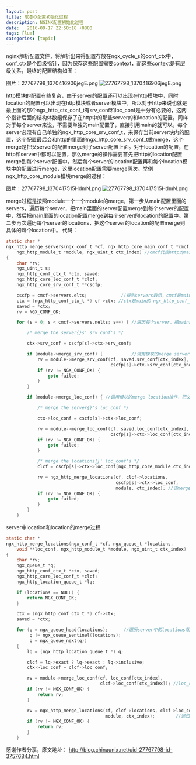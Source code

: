 ```yaml
---
layout: post
title: NGINX配置初始化过程
description: NGINX配置初始化过程
date:   2016-09-17 22:50:18 +0800 
tags: [lua]
categories: [topic]
---
```

nginx解析配置文件，将解析出来得配置存放在ngx_cycle_s的conf_ctx中，conf_ctx是个四级指针，因为保存这些配置需要context，而这些context是有层级关系，最终的配置结构如图：


图片：27767798_1370416906jegE.png
<img src="http://orchina-blog.stor.sinaapp.com/1446608142.png" alt="27767798_1370416906jegE.png" /> 

 http模块的配置有些复杂，由于server的配置还可以出现在http模块中，同时location的配置可以出现在http模块或者server模块中，所以对于http来说也就是最上面的那个ngx_http_ctx_conf_t有srv_conf和loc_conf是十分有必要的，这两个指针后面的结构体数组保存了在http中的那些server的和location的配置。同样对于每个server来说，不需要单独的main配置了，直接引用main的就可以。每个server必须有自己单独的ngx_http_core_srv_conf_t，来保存当前server块内的配置，这个配置最后会和http的里面的ngx_http_core_srv_conf_t做merge，这个merge是把父server的配置merge到子server配置上面。对于location的配置，在http和server中都可以配置，那么merge的操作需要首先把http的location配置merge到每个server配置中，然后每个server的location配置再和每个location模块中的配置进行merge，这里location配置需要merge两次。举例ngx_http_core_module模块merge的过程：



图片：27767798_1370417515HdmN.png
<img src="http://orchina-blog.stor.sinaapp.com/1446608052.png" alt="27767798_1370417515HdmN.png" />

 merge过程是按照module一个一个module的merge，第一步从main配置里面的servers，遍历每个server，把main里面的server配置merge到每个server的配置中，然后把main里面的location配置merge到每个server的location的配置中。第二步再次遍历每个server的locations，把这个server的location的配置merge到具体的每个location中。
代码：

```c
static char *
ngx_http_merge_servers(ngx_conf_t *cf, ngx_http_core_main_conf_t *cmcf,
    ngx_http_module_t *module, ngx_uint_t ctx_index) //cmcf代表http的main配置
{ 
    char *rv; 
    ngx_uint_t s; 
    ngx_http_conf_ctx_t *ctx, saved;
    ngx_http_core_loc_conf_t *clcf;
    ngx_http_core_srv_conf_t **cscfp;

    cscfp = cmcf->servers.elts;             //得到servers数组，cmcf是main层的配置
    ctx = (ngx_http_conf_ctx_t *) cf->ctx; //ctx是main的 ngx_http_conf_ctx_t
    saved = *ctx;
    rv = NGX_CONF_OK;

    for (s = 0; s < cmcf->servers.nelts; s++) { //遍历每个server，把main的配置merge到每个server中

        /* merge the server{}s' srv_conf's */

        ctx->srv_conf = cscfp[s]->ctx->srv_conf; 

        if (module->merge_srv_conf) {           //调用模块的merge server操作
            rv = module->merge_srv_conf(cf, saved.srv_conf[ctx_index],
                                        cscfp[s]->ctx->srv_conf[ctx_index]); //save.srv_conf是父server配置，cscf->ctx->srv_conf是当前server的配置，相当于图中的第一步
            if (rv != NGX_CONF_OK) {
                goto failed;
            } 
        } 

        if (module->merge_loc_conf) { //调用模块的merge location操作，把父location配置merge到每个server的location配置相当于图中的第一步

            /* merge the server{}'s loc_conf */

            ctx->loc_conf = cscfp[s]->ctx->loc_conf;

            rv = module->merge_loc_conf(cf, saved.loc_conf[ctx_index],
                                        cscfp[s]->ctx->loc_conf[ctx_index]);
            if (rv != NGX_CONF_OK) {
                goto failed;
            } 

            /* merge the locations{}' loc_conf's */
            clcf = cscfp[s]->ctx->loc_conf[ngx_http_core_module.ctx_index];

            rv = ngx_http_merge_locations(cf, clcf->locations,
                                          cscfp[s]->ctx->loc_conf,
                                          module, ctx_index); //该merge每个server的location配置到每个location的配置中了，相当于图中的第二步
            if (rv != NGX_CONF_OK) {
                goto failed;
            }
        }
    }
```

server中location和location的merge过程

```c
static char *
ngx_http_merge_locations(ngx_conf_t *cf, ngx_queue_t *locations,
    void **loc_conf, ngx_http_module_t *module, ngx_uint_t ctx_index)
{
    char *rv;
    ngx_queue_t *q;
    ngx_http_conf_ctx_t *ctx, saved;
    ngx_http_core_loc_conf_t *clcf;
    ngx_http_location_queue_t *lq;

    if (locations == NULL) {
        return NGX_CONF_OK;
    }

    ctx = (ngx_http_conf_ctx_t *) cf->ctx;
    saved = *ctx;

    for (q = ngx_queue_head(locations);      //遍历server中的locations队列
         q != ngx_queue_sentinel(locations);
         q = ngx_queue_next(q))
    {
        lq = (ngx_http_location_queue_t *) q;

        clcf = lq->exact ? lq->exact : lq->inclusive; 
        ctx->loc_conf = clcf->loc_conf;

        rv = module->merge_loc_conf(cf, loc_conf[ctx_index],
                                    clcf->loc_conf[ctx_index]); //loc_conf代表server下location配置，clcf->loc_conf代表每个location的配置
        if (rv != NGX_CONF_OK) {
            return rv;
        }

        rv = ngx_http_merge_locations(cf, clcf->locations, clcf->loc_conf,
                                      module, ctx_index);        //递归嵌套location
        if (rv != NGX_CONF_OK) {
            return rv;
        }
    }
```


感谢作者分享，原文地址：
http://blog.chinaunix.net/uid-27767798-id-3757684.html